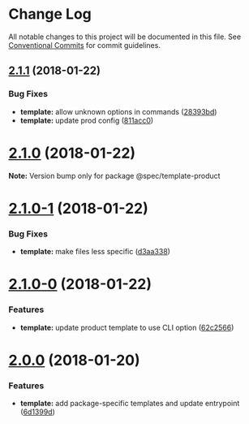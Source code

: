 # Change Log

All notable changes to this project will be documented in this file.
See [Conventional Commits](https://conventionalcommits.org) for commit guidelines.

<a name="2.1.1"></a>
## [2.1.1](https://github.com/joshblack/spec/tree/master/packages/spec-template-product/compare/v2.1.0...v2.1.1) (2018-01-22)


### Bug Fixes

* **template:** allow unknown options in commands ([28393bd](https://github.com/joshblack/spec/tree/master/packages/spec-template-product/commit/28393bd))
* **template:** update prod config ([811acc0](https://github.com/joshblack/spec/tree/master/packages/spec-template-product/commit/811acc0))




<a name="2.1.0"></a>
# [2.1.0](https://github.com/joshblack/spec/tree/master/packages/spec-template-product/compare/v2.1.0-1...v2.1.0) (2018-01-22)




**Note:** Version bump only for package @spec/template-product

<a name="2.1.0-1"></a>
# [2.1.0-1](https://github.com/joshblack/spec/tree/master/packages/spec-template-product/compare/v2.1.0-0...v2.1.0-1) (2018-01-22)


### Bug Fixes

* **template:** make files less specific ([d3aa338](https://github.com/joshblack/spec/tree/master/packages/spec-template-product/commit/d3aa338))




<a name="2.1.0-0"></a>
# [2.1.0-0](https://github.com/joshblack/spec/tree/master/packages/spec-template-product/compare/v2.0.0...v2.1.0-0) (2018-01-22)


### Features

* **template:** update product template to use CLI option ([62c2566](https://github.com/joshblack/spec/tree/master/packages/spec-template-product/commit/62c2566))




<a name="2.0.0"></a>
# [2.0.0](https://github.com/joshblack/spec/tree/master/packages/spec-template-product/compare/v1.3.1...v2.0.0) (2018-01-20)


### Features

* **template:** add package-specific templates and update entrypoint ([6d1399d](https://github.com/joshblack/spec/tree/master/packages/spec-template-product/commit/6d1399d))
